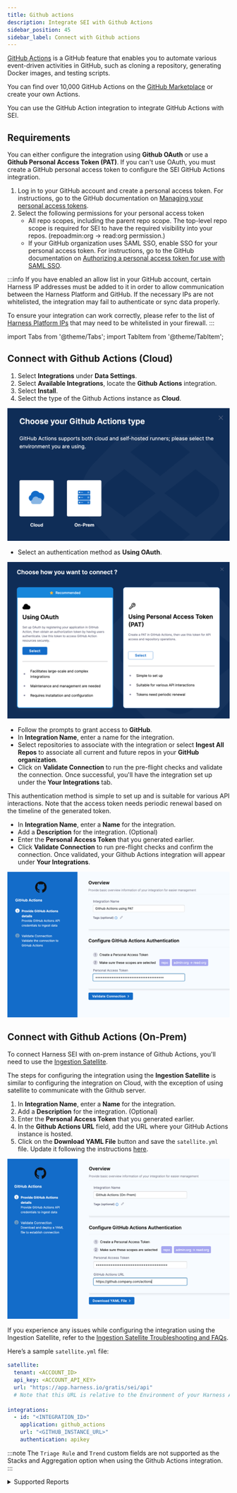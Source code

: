 ```yaml
---
title: Github actions
description: Integrate SEI with Github Actions
sidebar_position: 45
sidebar_label: Connect with Github actions
---
```


[GitHub Actions](https://docs.github.com/en/actions/learn-github-actions/understanding-github-actions) is a GitHub feature that enables you to automate various event-driven activities in GitHub, such as cloning a repository, generating Docker images, and testing scripts.

You can find over 10,000 GitHub Actions on the [GitHub Marketplace](https://github.com/marketplace?type=actions) or create your own Actions.

You can use the GitHub Action integration to integrate GitHub Actions with SEI.

## Requirements

You can either configure the integration using **Github OAuth** or use a **Github Personal Access Token (PAT)**. 
If you can't use OAuth, you must create a GitHub personal access token to configure the SEI GitHub Actions integration.

1. Log in to your GitHub account and create a personal access token. For instructions, go to the GitHub documentation on [Managing your personal access tokens](https://docs.github.com/en/authentication/keeping-your-account-and-data-secure/managing-your-personal-access-tokens).
2. Select the following permissions for your personal access token
   - All repo scopes, including the parent repo scope. The top-level repo scope is required for SEI to have the required visibility into your repos. (repoadmin:org -> read:org permission.)
   - If your GitHub organization uses SAML SSO, enable SSO for your personal access token. For instructions, go to the GitHub documentation on [Authorizing a personal access token for use with SAML SSO](https://docs.github.com/en/enterprise-cloud@latest/authentication/authenticating-with-saml-single-sign-on/authorizing-a-personal-access-token-for-use-with-saml-single-sign-on).


:::info
If you have enabled an allow list in your GitHub account, certain Harness IP addresses must be added to it in order to allow communication between the Harness Platform and GitHub. If the necessary IPs are not whitelisted, the integration may fail to authenticate or sync data properly.

To ensure your integration can work correctly, please refer to the list of [Harness Platform IPs](/docs/platform/references/allowlist-harness-domains-and-ips) that may need to be whitelisted in your firewall.
:::

import Tabs from '@theme/Tabs';
import TabItem from '@theme/TabItem';

## Connect with Github Actions (Cloud)

1. Select **Integrations** under **Data Settings**.
2. Select **Available Integrations**, locate the **Github Actions** integration.
3. Select **Install**.
4. Select the type of the Github Actions instance as **Cloud**.

![](../static/gha-1.png)

<Tabs>
  <TabItem value="oauth" label="Using OAuth" default>

* Select an authentication method as **Using OAuth**.

![](../static/gha-2.png)

* Follow the prompts to grant access to **GitHub**.
* In **Integration Name**, enter a name for the integration.
* Select repositories to associate with the integration or select **Ingest All Repos** to associate all current and future repos in your **GitHub organization**.
* Click on **Validate Connection** to run the pre-flight checks and validate the connection. Once successful, you'll have the integration set up under the **Your Integrations** tab.

</TabItem>
  <TabItem value="pat" label="Using Personal Accesss Token">

This authentication method is simple to set up and is suitable for various API interactions. Note that the access token needs periodic renewal based on the timeline of the generated token. 

* In **Integration Name**, enter a **Name** for the integration.
* Add a **Description** for the integration. (Optional)
* Enter the **Personal Access Token** that you generated earlier.
* Click **Validate Connection** to run pre-flight checks and confirm the connection. Once validated, your Github Actions integration will appear under **Your Integrations**.

![](../static/gha-3.png)

</TabItem>
</Tabs>

## Connect with Github Actions (On-Prem)

To connect Harness SEI with on-prem instance of Github Actions, you'll need to use the [Ingestion Satellite](/docs/software-engineering-insights/sei-ingestion-satellite/run-the-satellite-container).

The steps for configuring the integration using the **Ingestion Satellite** is similar to configuring the integration on Cloud, with the exception of using satellite to communicate with the Github server.

1. In **Integration Name**, enter a **Name** for the integration.
2. Add a **Description** for the integration. (Optional)
3. Enter the **Personal Access Token** that you generated earlier.
4. In the **Github Actions URL** field, add the URL where your GitHub Actions instance is hosted.
5. Click on the **Download YAML File** button and save the `satellite.yml` file. Update it following the instructions [here](/docs/software-engineering-insights/sei-ingestion-satellite/run-the-satellite-container).

![](../static/gha-4.png)

If you experience any issues while configuring the integration using the Ingestion Satellite, refer to the [Ingestion Satellite Troubleshooting and FAQs](/docs/software-engineering-insights/sei-ingestion-satellite/satellite-troubleshooting-and-faqs).

Here’s a sample `satellite.yml` file:

```yaml
satellite:
  tenant: <ACCOUNT_ID>
  api_key: <ACCOUNT_API_KEY>
  url: "https://app.harness.io/gratis/sei/api" 
  # Note that this URL is relative to the Environment of your Harness Account.
  
integrations:
  - id: "<INTEGRATION_ID>"
    application: github_actions
    url: "<GITHUB_INSTANCE_URL>"
    authentication: apikey
```

:::note
The `Triage Rule` and `Trend` custom fields are not supported as the Stacks and Aggregation option when using the Github Actions integration.
:::

<details>
<summary>Supported Reports</summary>

Following reports are supported for the Github Action integration:

- CICD Job Count Report
- CICD Job Count Trend Report
- CICD Job Duration Report
- CICD Job Duration Single Stat
- CICD Job Duration Trend Report
- CICD Jobs Count Single Stat
- CICD Pipeline Jobs Count Report
- CICD Pipeline Jobs Count Trend Report
- CICD Pipeline Jobs Duration Report
- CICD Pipeline Jobs Duration Trend Report
- Deployment Frequency - Dora widget
- Change Failure Rate - Dora widget

</details>